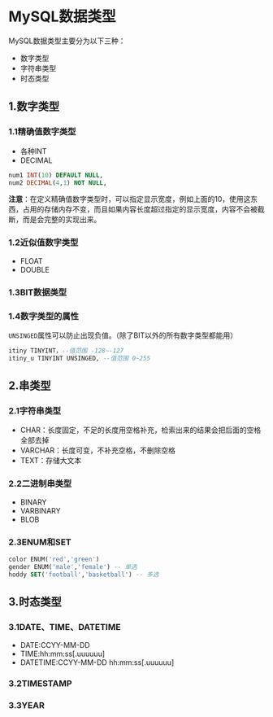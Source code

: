 # MySQL数据类型

MySQL数据类型主要分为以下三种：

- 数字类型
- 字符串类型
- 时态类型

## 1.数字类型

### 1.1精确值数字类型

- 各种INT
- DECIMAL

```sql
num1 INT(10) DEFAULT NULL,
num2 DECIMAL(4,1) NOT NULL,
```

**注意**：在定义精确值数字类型时，可以指定显示宽度，例如上面的10，使用这东西，占用的存储内存不变，而且如果内容长度超过指定的显示宽度，内容不会被截断，而是会完整的实现出来。

### 1.2近似值数字类型

- FLOAT
- DOUBLE

### 1.3BIT数据类型

### 1.4数字类型的属性

`UNSINGED`属性可以防止出现负值。（除了BIT以外的所有数字类型都能用）

```sql
itiny TINYINT，--值范围 -128~-127
itiny_u TINYINT UNSINGED, --值范围 0~255
```

## 2.串类型

### 2.1字符串类型

- CHAR：长度固定，不足的长度用空格补充，检索出来的结果会把后面的空格全部去掉
- VARCHAR：长度可变，不补充空格，不删除空格
- TEXT：存储大文本

### 2.2二进制串类型

- BINARY
- VARBINARY
- BLOB

### 2.3ENUM和SET

```sql
color ENUM('red','green')
gender ENUM('male','female') -- 单选
hoddy SET('football','basketball') -- 多选
```

## 3.时态类型

### 3.1DATE、TIME、DATETIME

- DATE:CCYY-MM-DD
- TIME:hh:mm:ss[.uuuuuu]
- DATETIME:CCYY-MM-DD hh:mm:ss[.uuuuuu]

### 3.2TIMESTAMP



### 3.3YEAR



